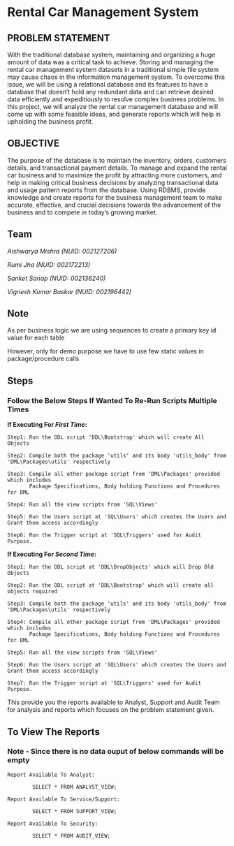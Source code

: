 # Rental Car Management  System


## PROBLEM STATEMENT

With the traditional database system, maintaining and organizing a huge amount of data was a critical task to achieve.
Storing and managing the rental car management system datasets in a traditional simple file system may cause chaos in the information management system. 
To overcome this issue, we will be using a relational database and its features to have a database that doesn’t hold any redundant data and can retrieve desired data efficiently and expeditiously to resolve complex business problems. 
In this project, we will analyze the rental car management database and will come up with some feasible ideas, and generate reports which will help in upholding the business profit. 

## OBJECTIVE

The purpose of the database is to maintain the inventory, orders, customers details, and transactional payment details. 
To manage and expand the rental car business and to maximize the profit by attracting more customers, and help in making critical business decisions by analyzing transactional data and usage pattern reports from the database. 
Using RDBMS, provide knowledge and create reports for the business management team to make accurate, effective, and crucial decisions towards the advancement of the business and to compete in today’s growing market.

## Team

*Aishwarya Mishra (NUID: 002127206)*

*Rumi Jha (NUID: 002172213)*

*Sanket Sanap (NUID: 002136240)*

*Vignesh Kumar Baskar (NUID: 002196442)*

## Note

As per business logic we are using sequences to create a primary key id value for each table

However, only for demo purpose we have to use few static values in package/procedure calls

## Steps

### **Follow the Below Steps If Wanted To Re-Run Scripts Multiple Times**

**If Executing For *First Time*:**

    Step1: Run the DDL script 'DDL\Bootstrap' which will create All Objects

    Step2: Compile both the package 'utils' and its body 'utils_body' from 'DML\Packages\utils' respectively

    Step3: Compile all other package script from 'DML\Packages' provided which includes
           Package Specifications, Body holding Functions and Procedures for DML
           
    Step4: Run all the view scripts from 'SQL\Views'
    
    Step5: Run the Users script at 'SQL\Users' which creates the Users and Grant them access accordingly
    
    Step6: Run the Trigger script at 'SQL\Triggers' used for Audit Purpose.


**If Executing For *Second Time*:**

    Step1: Run the DDL script at 'DDL\DropObjects' which will Drop Old Objects
    
    Step2: Run the DDL script at 'DDL\Bootstrap' which will create all objects required

    Step3: Compile both the package 'utils' and its body 'utils_body' from 'DML\Packages\utils' respectively

    Step4: Compile all other package script from 'DML\Packages' provided which includes
           Package Specifications, Body holding Functions and Procedures for DML
           
    Step5: Run all the view scripts from 'SQL\Views'
    
    Step6: Run the Users script at 'SQL\Users' which creates the Users and Grant them access accordingly
    
    Step7: Run the Trigger script at 'SQL\Triggers' used for Audit Purpose.


This provide you the reports available to Analyst, Support and Audit Team for analysis and reports which focuses on the problem statement given.

## **To View The Reports**

### **Note - Since there is no data ouput of below commands will be empty**

    Report Available To Analyst:
    
            SELECT * FROM ANALYST_VIEW;
        
    Report Available To Service/Support:
    
            SELECT * FROM SUPPORT_VIEW;
        
    Report Available To Security: 
    
            SELECT * FROM AUDIT_VIEW;
